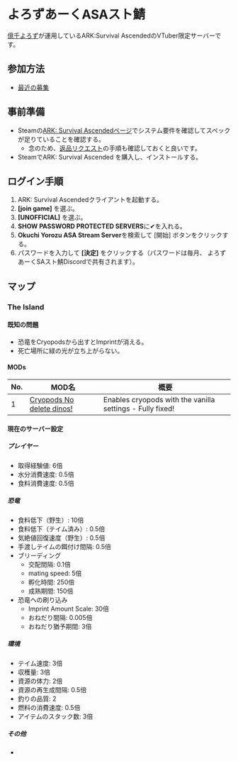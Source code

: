 # よろずあーくASAスト鯖
[億千よろず](https://twitter.com/okuchi_yorozu)が運用しているARK:Survival AscendedのVTuber限定サーバーです。

## 参加方法
- [最近の募集](https://twitter.com/okuchi_yorozu/status/1718050304900673712)

## 事前準備
- Steamの[ARK: Survival Ascendedページ](https://store.steampowered.com/app/2399830/ARK_Survival_Ascended/)でシステム要件を確認してスペックが足りていることを確認する。
  - 念のため、[返品リクエスト](https://store.steampowered.com/steam_refunds/?l=japanese)の手順も確認しておくと良いです。
- SteamでARK: Survival Ascended を購入し、インストールする。

## ログイン手順
1. ARK: Survival Ascendedクライアントを起動する。
2. **[join game]** を選ぶ。
3. **[UNOFFICIAL]** を選ぶ。
4. **SHOW PASSWORD PROTECTED SERVERS**に✔を入れる。
5. **Okuchi Yorozu ASA Stream Server**を検索して [開始] ボタンをクリックする。
6. パスワードを入力して **[決定]** をクリックする（パスワードは毎月、 よろずあーくSAスト鯖Discordで共有されます）。 

## マップ
### The Island
#### 既知の問題
- 恐竜をCryopodsから出すとImprintが消える。
- 死亡場所に緑の光が立ち上がらない。

#### MODs
|No.|MOD名|概要|
|----|----|----|
|1|<a href="https://www.curseforge.com/ark-survival-ascended/mods/cryopods">Cryopods No delete dinos!</a>|Enables cryopods with the vanilla settings - Fully fixed!|

#### 現在のサーバー設定
##### プレイヤー
- 取得経験値: 6倍
- 水分消費速度: 0.5倍
- 食料消費速度: 0.5倍
##### 恐竜
- 食料低下（野生）: 10倍
- 食料低下（テイム済み）: 0.5倍
- 気絶値回復速度（野生）: 0.5倍
- 手渡しテイムの餌付け間隔: 0.5倍
- ブリーディング
  - 交配間隔: 0.1倍
  - mating speed: 5倍
  - 孵化時間: 250倍
  - 成熟期間: 150倍
- 恐竜への刷り込み
  - Imprint Amount Scale: 30倍
  - おねだり間隔: 0.005倍
  - おねだり猶予期間: 3倍
##### 環境
- テイム速度: 3倍
- 収穫量: 3倍
- 資源の体力: 2倍
- 資源の再生成間隔: 0.5倍
- 釣りの品質: 2
- 燃料の消費速度: 0.5倍
- アイテムのスタック数: 3倍
##### その他
- 
